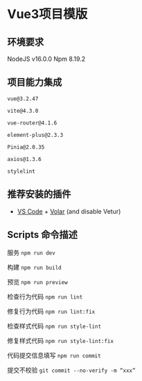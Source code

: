 # Vue3项目模版

## 环境要求
NodeJS v16.0.0
Npm 8.19.2

## 项目能力集成
`vue@3.2.47`

`vite@4.3.0`

`vue-router@4.1.6`

`element-plus@2.3.3`

`Pinia@2.0.35`

`axios@1.3.6`

`stylelint`



## 推荐安装的插件

- [VS Code](https://code.visualstudio.com/) + [Volar](https://marketplace.visualstudio.com/items?itemName=Vue.volar) (and disable Vetur)


## Scripts 命令描述
服务 `npm run dev`

构建 `npm run build`

预览 `npm run preview`

检查行为代码 `npm run lint`

修复行为代码 `npm run lint:fix`

检查样式代码 `npm run style-lint`

修复样式代码 `npm run style-lint:fix`

代码提交信息填写 `npm run commit`

提交不校验 `git commit --no-verify -m “xxx”`